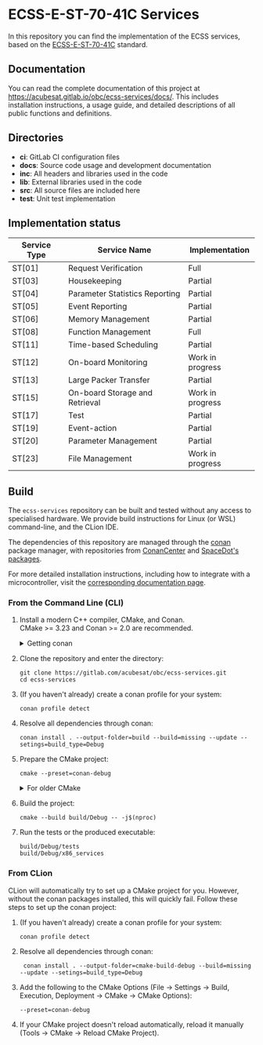 # ECSS-E-ST-70-41C Services

In this repository you can find the implementation of the ECSS services, based
on
the [ECSS-E-ST-70-41C](https://ecss.nl/standard/ecss-e-st-70-41c-space-engineering-telemetry-and-telecommand-packet-utilization-15-april-2016/)
standard.

## Documentation

You can read the complete documentation of this project at https://acubesat.gitlab.io/obc/ecss-services/docs/.
This includes installation instructions, a usage guide, and detailed descriptions of all public functions and
definitions.

## Directories

- **ci**: GitLab CI configuration files
- **docs**: Source code usage and development documentation
- **inc**: All headers and libraries used in the code
- **lib**: External libraries used in the code
- **src**: All source files are included here
- **test**: Unit test implementation

## Implementation status

| Service Type | Service Name                   | Implementation   |
|--------------|--------------------------------|------------------|
| ST[01]       | Request Verification           | Full             |
| ST[03]       | Housekeeping                   | Partial          |
| ST[04]       | Parameter Statistics Reporting | Partial          |
| ST[05]       | Event Reporting                | Partial          |
| ST[06]       | Memory Management              | Partial          |
| ST[08]       | Function Management            | Full             |
| ST[11]       | Time-based Scheduling          | Partial          |
| ST[12]       | On-board Monitoring            | Work in progress |
| ST[13]       | Large Packer Transfer          | Partial          |
| ST[15]       | On-board Storage and Retrieval | Work in progress |
| ST[17]       | Test                           | Partial          |
| ST[19]       | Event-action                   | Partial          |
| ST[20]       | Parameter Management           | Partial          |
| ST[23]       | File Management                | Work in progress |

## Build

The `ecss-services` repository can be built and tested without any access to specialised hardware. We provide build
instructions for Linux (or WSL) command-line, and the CLion IDE.

The dependencies of this repository are managed through the [conan](https://conan.io/) package manager, with repositories
from [ConanCenter](https://conan.io/center/) and [SpaceDot's packages](https://artifactory.spacedot.gr).

For more detailed installation instructions, including how to integrate with a microcontroller, visit the
[corresponding documentation page](https://acubesat.gitlab.io/obc/ecss-services/docs/installation.html).

### From the Command Line (CLI)

1. Install a modern C++ compiler, CMake, and Conan.  
   CMake >= 3.23 and Conan >= 2.0 are recommended.
   <details>
   <summary>Getting conan</summary>

    You can install [conan](https://conan.io/) following the instructions [from here](https://docs.conan.io/2/installation.html).
   </details>
2. Clone the repository and enter the directory:
   ```shell
   git clone https://gitlab.com/acubesat/obc/ecss-services.git
   cd ecss-services
   ```
3. (If you haven't already) create a conan profile for your system:
   ```shell
   conan profile detect
   ```
4. Resolve all dependencies through conan:
   ```shell
   conan install . --output-folder=build --build=missing --update --setings=build_type=Debug
   ```
5. Prepare the CMake project:
    ```shell
    cmake --preset=conan-debug
    ```
    <details>
    <summary>For older CMake</summary>

    If you're running a CMake version older than 3.23, you might get an error if you try to work with the above preset.
    In that case, the `conan install` command should give you better instructions on what you need to run, which should look
    something like this:
    ```shell
    cmake <path> -G "Unix Makefiles" -DCMAKE_TOOLCHAIN_FILE=build/Debug/generators/conan_toolchain.cmake -DCMAKE_POLICY_DEFAULT_CMP0091=NEW -DCMAKE_BUILD_TYPE=Debug
    ```
    </details>
6. Build the project:
   ```shell
   cmake --build build/Debug -- -j$(nproc)
   ```
7. Run the tests or the produced executable:
    ```shell
    build/Debug/tests
    build/Debug/x86_services
    ```

### From CLion

CLion will automatically try to set up a CMake project for you. However, without the conan packages installed, this
will quickly fail. Follow these steps to set up the conan project:

1. (If you haven't already) create a conan profile for your system:
   ```shell
   conan profile detect
   ```
2. Resolve all dependencies through conan:
   ```shell
    conan install . --output-folder=cmake-build-debug --build=missing --update --setings=build_type=Debug
    ```
3. Add the following to the CMake Options (File -> Settings -> Build, Execution, Deployment -> CMake -> CMake Options):
    ```shell
    --preset=conan-debug
    ```
4. If your CMake project doesn't reload automatically, reload it manually (Tools -> CMake -> Reload CMake Project).

